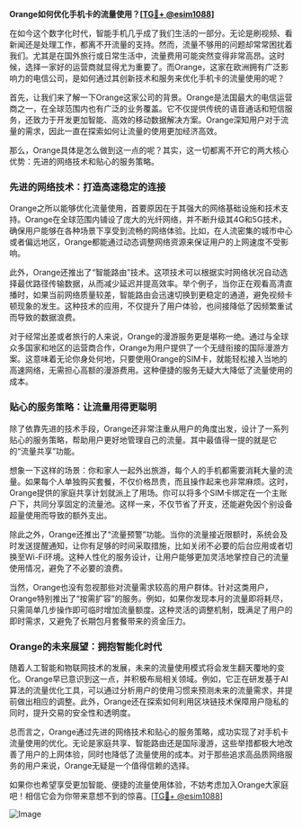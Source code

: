 **Orange如何优化手机卡的流量使用？[[TG💪+ @esim1088](https://t.me/s/esim1088)]**

在如今这个数字化时代，智能手机几乎成了我们生活的一部分。无论是刷视频、看新闻还是处理工作，都离不开流量的支持。然而，流量不够用的问题却常常困扰着我们。尤其是在国外旅行或日常生活中，流量费用可能突然变得非常高昂。这时候，选择一家好的运营商就显得尤为重要了。而Orange，这家在欧洲拥有广泛影响力的电信公司，是如何通过其创新技术和服务来优化手机卡的流量使用的呢？

首先，让我们来了解一下Orange这家公司的背景。Orange是法国最大的电信运营商之一，在全球范围内也有广泛的业务覆盖。它不仅提供传统的语音通话和短信服务，还致力于开发更加智能、高效的移动数据解决方案。Orange深知用户对于流量的需求，因此一直在探索如何让流量的使用更加经济高效。

那么，Orange具体是怎么做到这一点的呢？其实，这一切都离不开它的两大核心优势：先进的网络技术和贴心的服务策略。

### **先进的网络技术：打造高速稳定的连接**

Orange之所以能够优化流量使用，首要原因在于其强大的网络基础设施和技术支持。Orange在全球范围内铺设了庞大的光纤网络，并不断升级其4G和5G技术，确保用户能够在各种场景下享受到流畅的网络体验。比如，在人流密集的城市中心或者偏远地区，Orange都能通过动态调整网络资源来保证用户的上网速度不受影响。

此外，Orange还推出了“智能路由”技术。这项技术可以根据实时网络状况自动选择最优路径传输数据，从而减少延迟并提高效率。举个例子，当你正在观看高清直播时，如果当前网络质量较差，智能路由会迅速切换到更稳定的通道，避免视频卡顿现象的发生。这种技术的应用，不仅提升了用户体验，也间接降低了因频繁重试而导致的数据浪费。

对于经常出差或者旅行的人来说，Orange的漫游服务更是堪称一绝。通过与全球众多国家和地区的运营商合作，Orange为用户提供了一个无缝衔接的国际漫游方案。这意味着无论你身处何地，只要使用Orange的SIM卡，就能轻松接入当地的高速网络，无需担心高额的漫游费用。这种便捷的服务无疑大大降低了流量使用的成本。

### **贴心的服务策略：让流量用得更聪明**

除了依靠先进的技术手段，Orange还非常注重从用户的角度出发，设计了一系列贴心的服务策略，帮助用户更好地管理自己的流量。其中最值得一提的就是它的“流量共享”功能。

想象一下这样的场景：你和家人一起外出旅游，每个人的手机都需要消耗大量的流量。如果每个人单独购买套餐，不仅价格昂贵，而且操作起来也非常麻烦。这时，Orange提供的家庭共享计划就派上了用场。你可以将多个SIM卡绑定在一个主账户下，共同分享固定的流量池。这样一来，不仅节省了开支，还能避免因个别设备超量使用而导致的额外支出。

除此之外，Orange还推出了“流量预警”功能。当你的流量接近限额时，系统会及时发送提醒通知，让你有足够的时间采取措施，比如关闭不必要的后台应用或者切换至Wi-Fi环境。这种人性化的服务设计，让用户能够更加灵活地掌控自己的流量使用情况，避免了不必要的浪费。

当然，Orange也没有忽视那些对流量需求较高的用户群体。针对这类用户，Orange特别推出了“按需扩容”的服务。例如，如果你发现本月的流量即将耗尽，只需简单几步操作即可临时增加流量额度。这种灵活的调整机制，既满足了用户的即时需求，又避免了长期包月套餐带来的资金压力。

### **Orange的未来展望：拥抱智能化时代**

随着人工智能和物联网技术的发展，未来的流量使用模式将会发生翻天覆地的变化。Orange早已意识到这一点，并积极布局相关领域。例如，它正在研发基于AI算法的流量优化工具，可以通过分析用户的使用习惯来预测未来的流量需求，并提前做出相应的调整。此外，Orange还在探索如何利用区块链技术保障用户隐私的同时，提升交易的安全性和透明度。

总而言之，Orange通过先进的网络技术和贴心的服务策略，成功实现了对手机卡流量使用的优化。无论是家庭共享、智能路由还是国际漫游，这些举措都极大地改善了用户的上网体验，同时也降低了流量使用的成本。对于那些追求高品质网络服务的用户来说，Orange无疑是一个值得信赖的选择。

如果你也希望享受更加智能、便捷的流量使用体验，不妨考虑加入Orange大家庭吧！相信它会为你带来意想不到的惊喜。[[TG💪+ @esim1088](https://t.me/s/esim1088)]

![Image](https://i.postimg.cc/4NQfJmqS/Snipaste-2025-05-13-00-14-12.png)